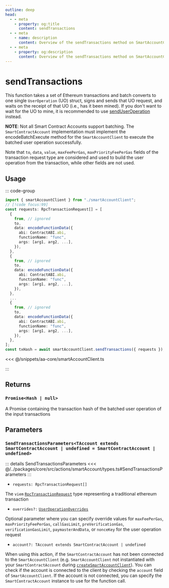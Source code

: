 ```yaml
---
outline: deep
head:
  - - meta
    - property: og:title
      content: sendTransactions
  - - meta
    - name: description
      content: Overview of the sendTransactions method on SmartAccountClient
  - - meta
    - property: og:description
      content: Overview of the sendTransactions method on SmartAccountClient
---
```


# sendTransactions

This function takes a set of Ethereum transactions and batch converts to one single `UserOperation` (UO) struct, signs and sends that UO request, and waits on the receipt of that UO (i.e., has it been mined). If you don't want to wait for the UO to mine, it is recommended to use [sendUserOperation](./sendUserOperation) instead.

**NOTE**: Not all Smart Contract Accounts support batching. The `SmartContractAccount` implementation must implement the encodeBatchExecute method for the `SmartAccountClient` to execute the batched user operation successfully.

Note that `to`, `data`, `value`, `maxFeePerGas`, `maxPriorityFeePerGas` fields of the transaction request type are considered and used to build the user operation from the transaction, while other fields are not used.

## Usage

::: code-group

```ts [example.ts]
import { smartAccountClient } from "./smartAccountClient";
// [!code focus:99]
const requests: RpcTransactionRequest[] = [
  {
    from, // ignored
    to,
    data: encodeFunctionData({
      abi: ContractABI.abi,
      functionName: "func",
      args: [arg1, arg2, ...],
    }),
  },
  {
    from, // ignored
    to,
    data: encodeFunctionData({
      abi: ContractABI.abi,
      functionName: "func",
      args: [arg1, arg2, ...],
    }),
  },
  ...
  {
    from, // ignored
    to,
    data: encodeFunctionData({
      abi: ContractABI.abi,
      functionName: "func",
      args: [arg1, arg2, ...],
    }),
  },
];
const txHash = await smartAccountClient.sendTransactions({ requests });
```

<<< @/snippets/aa-core/smartAccountClient.ts

:::

## Returns

### `Promise<Hash | null>`

A Promise containing the transaction hash of the batched user operation of the input transactions

## Parameters

### `SendTransactionsParameters<TAccount extends SmartContractAccount | undefined = SmartContractAccount | undefined>`

::: details SendTransactionsParameters
<<< @/../packages/core/src/actions/smartAccount/types.ts#SendTransactionsParameters
:::

- `requests: RpcTransactionRequest[]`

The `viem` [`RpcTransactionRequest`](https://viem.sh/docs/glossary/types#transactionrequest) type representing a traditional ethereum transaction

- `overrides?:` [`UserOperationOverrides`](/resources/types#useroperationoverrides)

Optional parameter where you can specify override values for `maxFeePerGas`, `maxPriorityFeePerGas`, `callGasLimit`, `preVerificationGas`, `verificationGasLimit`, `paymasterAndData`, or `nonceKey` for the user operation request

- `account?: TAccount extends SmartContractAccount | undefined`

When using this action, if the `SmartContractAccount` has not been connected to the `SmartAccountClient` (e.g. `SmartAccountClient` not instantiated with your `SmartContractAccount` during [`createSmartAccountClient`](/packages/aa-core/smart-account-client/)). You can check if the account is connected to the client by checking the `account` field of `SmartAccountClient`. If the account is not connected, you can specify the `SmartContractAccount` instance to use for the function call.
